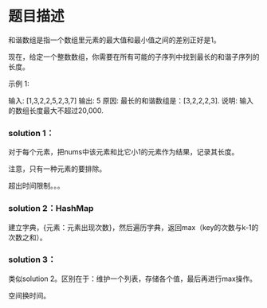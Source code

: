 # 题目描述
和谐数组是指一个数组里元素的最大值和最小值之间的差别正好是1。

现在，给定一个整数数组，你需要在所有可能的子序列中找到最长的和谐子序列的长度。

示例 1:

输入: [1,3,2,2,5,2,3,7]
输出: 5
原因: 最长的和谐数组是：[3,2,2,2,3].
说明: 输入的数组长度最大不超过20,000.

### solution 1：
对于每个元素，把nums中该元素和比它小1的元素作为结果，记录其长度。

注意，只有一种元素的要排除。

超出时间限制。。。

### solution 2：HashMap
建立字典，{元素：元素出现次数}，然后遍历字典，返回max（key的次数与k-1的次数之和）。

### solution 3：
类似solution 2。区别在于：维护一个列表，存储各个值，最后再进行max操作。

空间换时间。

